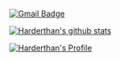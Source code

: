 [![Gmail Badge](https://img.shields.io/badge/Gmail-d14836?style=flat-square&logo=Gmail&logoColor=white&link=mailto:kheo1772@gmail.com)](mailto:kheo1772@gmail.com)

[![Harderthan's github stats](https://github-readme-stats.vercel.app/api?username=harderthan)](https://github.com/harderthan/github-readme-stats)

[![Harderthan's Profile](http://mazassumnida.wtf/api/v2/generate_badge?boj=harderthan)](https://solved.ac/harderthan)

<!--
**harderthan/harderthan** is a ✨ _special_ ✨ repository because its `README.md` (this file) appears on your GitHub profile.

Here are some ideas to get you started:

- 🔭 I’m currently working on ...
- 🌱 I’m currently learning ...
- 👯 I’m looking to collaborate on ...
- 🤔 I’m looking for help with ...
- 💬 Ask me about ...
- 📫 How to reach me: ...
- 😄 Pronouns: ...
- ⚡ Fun fact: ...
-->
